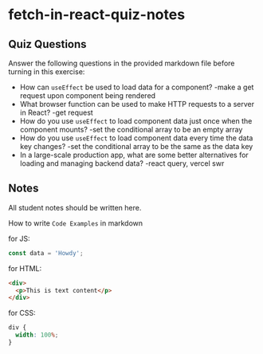 # fetch-in-react-quiz-notes

## Quiz Questions

Answer the following questions in the provided markdown file before turning in this exercise:

- How can `useEffect` be used to load data for a component?
  -make a get request upon component being rendered
- What browser function can be used to make HTTP requests to a server in React?
  -get request
- How do you use `useEffect` to load component data just once when the component mounts?
  -set the conditional array to be an empty array
- How do you use `useEffect` to load component data every time the data key changes?
  -set the conditional array to be the same as the data key
- In a large-scale production app, what are some better alternatives for loading and managing backend data?
  -react query, vercel swr

## Notes

All student notes should be written here.

How to write `Code Examples` in markdown

for JS:

```javascript
const data = 'Howdy';
```

for HTML:

```html
<div>
  <p>This is text content</p>
</div>
```

for CSS:

```css
div {
  width: 100%;
}
```

